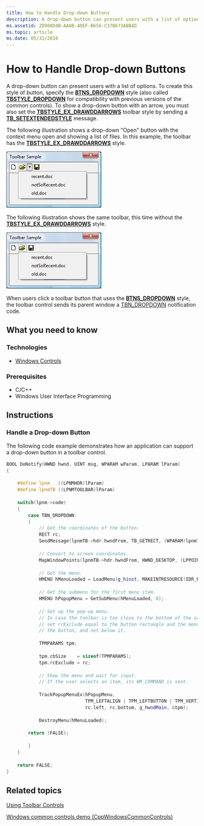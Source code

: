 ```yaml
---
title: How to Handle Drop-down Buttons
description: A drop-down button can present users with a list of options.
ms.assetid: 2D908D4B-AA8B-4DEF-B656-C37B673ABB4D
ms.topic: article
ms.date: 05/31/2018
---
```


# How to Handle Drop-down Buttons

A drop-down button can present users with a list of options. To create this style of button, specify the [**BTNS\_DROPDOWN**](toolbar-control-and-button-styles.md) style (also called [**TBSTYLE\_DROPDOWN**](toolbar-control-and-button-styles.md) for compatibility with previous versions of the common controls). To show a drop-down button with an arrow, you must also set the [**TBSTYLE\_EX\_DRAWDDARROWS**](toolbar-extended-styles.md) toolbar style by sending a [**TB\_SETEXTENDEDSTYLE**](tb-setextendedstyle.md) message.

The following illustration shows a drop-down "Open" button with the context menu open and showing a list of files. In this example, the toolbar has the [**TBSTYLE\_EX\_DRAWDDARROWS**](toolbar-extended-styles.md) style.

![screen shot of a dialog box with three toolbar items represented by icons; one has an expanded drop-down arrow and a three-item context menu](images/tb-dropdown.png)

The following illustration shows the same toolbar, this time without the [**TBSTYLE\_EX\_DRAWDDARROWS**](toolbar-extended-styles.md) style.

![screen shot of a previous dialog box, but the icon with the context menu has no dropdown arrow](images/tb-dropdown2.png)

When users click a toolbar button that uses the [**BTNS\_DROPDOWN**](toolbar-control-and-button-styles.md) style, the toolbar control sends its parent window a [TBN\_DROPDOWN](tbn-dropdown.md) notification code.

## What you need to know

### Technologies

-   [Windows Controls](window-controls.md)

### Prerequisites

-   C/C++
-   Windows User Interface Programming

## Instructions

### Handle a Drop-down Button

The following code example demonstrates how an application can support a drop-down button in a toolbar control.


```C++
BOOL DoNotify(HWND hwnd, UINT msg, WPARAM wParam, LPARAM lParam)
{

    #define lpnm   ((LPNMHDR)lParam)
    #define lpnmTB ((LPNMTOOLBAR)lParam)

    switch(lpnm->code)
    {
        case TBN_DROPDOWN:
        {
            // Get the coordinates of the button.
            RECT rc;
            SendMessage(lpnmTB->hdr.hwndFrom, TB_GETRECT, (WPARAM)lpnmTB->iItem, (LPARAM)&rc);

            // Convert to screen coordinates.            
            MapWindowPoints(lpnmTB->hdr.hwndFrom, HWND_DESKTOP, (LPPOINT)&rc, 2);                         
        
            // Get the menu.
            HMENU hMenuLoaded = LoadMenu(g_hinst, MAKEINTRESOURCE(IDR_POPUP)); 
         
            // Get the submenu for the first menu item.
            HMENU hPopupMenu = GetSubMenu(hMenuLoaded, 0);

            // Set up the pop-up menu.
            // In case the toolbar is too close to the bottom of the screen, 
            // set rcExclude equal to the button rectangle and the menu will appear above 
            // the button, and not below it.
         
            TPMPARAMS tpm;
         
            tpm.cbSize    = sizeof(TPMPARAMS);
            tpm.rcExclude = rc;
         
            // Show the menu and wait for input. 
            // If the user selects an item, its WM_COMMAND is sent.
         
            TrackPopupMenuEx(hPopupMenu, 
                             TPM_LEFTALIGN | TPM_LEFTBUTTON | TPM_VERTICAL, 
                             rc.left, rc.bottom, g_hwndMain, &tpm);

            DestroyMenu(hMenuLoaded);
         
        return (FALSE);
      
        }
    }
   
    return FALSE;
}
```



## Related topics

<dl> <dt>

[Using Toolbar Controls](using-toolbar-controls.md)
</dt> <dt>

[Windows common controls demo (CppWindowsCommonControls)](https://go.microsoft.com/fwlink/p/?linkid=214295)
</dt> </dl>

 

 





